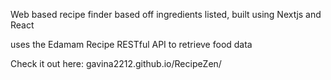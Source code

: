 Web based recipe finder based off ingredients listed, built using Nextjs and React

uses the Edamam Recipe RESTful API to retrieve food data

Check it out here: gavina2212.github.io/RecipeZen/
